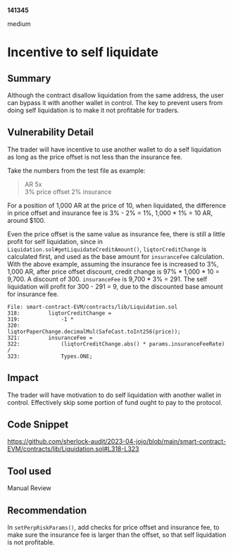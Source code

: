 __141345__

medium

# Incentive to self liquidate

## Summary

Although the contract disallow liquidation from the same address, the user can bypass it with another wallet in control. The key to prevent users from doing self liquidation is to make it not profitable for traders.


## Vulnerability Detail

The trader will have incentive to use another wallet to do a self liquidation as long as the price offset is not less than the insurance fee.

Take the numbers from the test file as example:
> AR  5x  
>  3% price offset 2% insurance 

For a position of 1,000 AR at the price of 10, when liquidated, the difference in price offset and insurance fee is 3% - 2% = 1%, 1,000 * 1% = 10 AR, around $100. 

Even the price offset is the same value as insurance fee, there is still a little profit for self liquidation, since in `Liquidation.sol#getLiquidateCreditAmount()`, `liqtorCreditChange` is calculated first, and used as the base amount for `insuranceFee` calculation. With the above example, assuming the insurance fee is increased to 3%, 1,000 AR, after price offset discount, credit change is 97% * 1,000 * 10 = 9,700. A discount of 300. 
`insuranceFee` is 9,700 * 3% = 291.
The self liquidation will profit for 300 - 291 = 9, due to the discounted base amount for insurance fee.

```solidity
File: smart-contract-EVM/contracts/lib/Liquidation.sol
318:         liqtorCreditChange =
319:             -1 *
320:             liqtorPaperChange.decimalMul(SafeCast.toInt256(price));
321:         insuranceFee =
322:             (liqtorCreditChange.abs() * params.insuranceFeeRate) /
323:             Types.ONE;
```

## Impact

The trader will have motivation to do self liquidation with another wallet in control. Effectively skip some portion of fund ought to pay to the protocol.


## Code Snippet

https://github.com/sherlock-audit/2023-04-jojo/blob/main/smart-contract-EVM/contracts/lib/Liquidation.sol#L318-L323

## Tool used

Manual Review

## Recommendation

In `setPerpRiskParams()`, add checks for price offset and insurance fee, to make sure the insurance fee is larger than the offset, so that self liquidation is not profitable.
